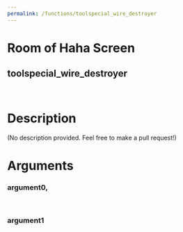 ```yaml
---
permalink: /functions/toolspecial_wire_destroyer
---
```

# Room of Haha Screen  
## toolspecial_wire_destroyer  
&nbsp;  
# Description  
(No description provided. Feel free to make a pull request!) 
&nbsp;  
# Arguments
### argument0, 

&nbsp;  
### argument1

&nbsp;  


